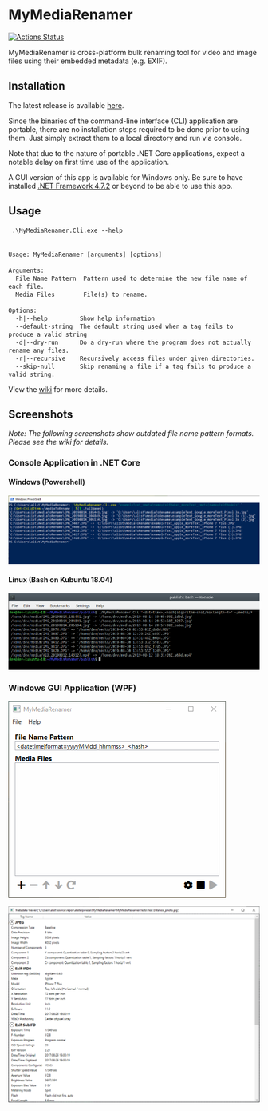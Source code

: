 # MyMediaRenamer

[![Actions Status](https://github.com/alisterpineda/MyMediaRenamer/workflows/Build/badge.svg)](https://github.com/alisterpineda/MyMediaRenamer/actions)

MyMediaRenamer is cross-platform bulk renaming tool for video and image files using their embedded metadata (e.g. EXIF).

## Installation

The latest release is available [here](https://github.com/alisterpineda/MyMediaRenamer/releases).

Since the binaries of the command-line interface (CLI) application are portable, there are no installation steps required to be done prior to using them. Just simply extract them to a local directory and run via console.

Note that due to the nature of portable .NET Core applications, expect a notable delay on first time use of the application.

A GUI version of this app is available for Windows only. Be sure to have installed [.NET Framework 4.7.2](https://dotnet.microsoft.com/download/dotnet-framework/net472) or beyond to be able to use this app.

## Usage

```
 .\MyMediaRenamer.Cli.exe --help


Usage: MyMediaRenamer [arguments] [options]

Arguments:
  File Name Pattern  Pattern used to determine the new file name of each file.
  Media Files        File(s) to rename.

Options:
  -h|--help         Show help information
  --default-string  The default string used when a tag fails to produce a valid string
  -d|--dry-run      Do a dry-run where the program does not actually rename any files.
  -r|--recursive    Recursively access files under given directories.
  --skip-null       Skip renaming a file if a tag fails to produce a valid string.
```

View the [wiki](https://github.com/alisterpineda/MyMediaRenamer/wiki) for more details.

## Screenshots

_Note: The following screenshots show outdated file name pattern formats. Please see the wiki for details._

### Console Application in .NET Core

#### Windows (Powershell)

![Powershell Example](/docs/powershell_example.png)

#### Linux (Bash on Kubuntu 18.04)

![Linux Example](/docs/bash_example.png)

### Windows GUI Application (WPF)

![WPF Example](/docs/wpf_example.gif)

![Metadata Viewer Example](/docs/metadata_viewer_example.png)